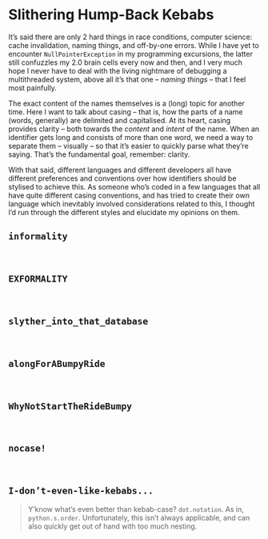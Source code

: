 # Slithering Hump-Back Kebabs
<!-- #SQUARK live!
| dest = dev/kebabs
| desc = A deep dive into casing in identifier naming
| style = dev
| duality = dark
| index = dev
| shard = #INDEX / writing
| date = 2024 / spring
-->

It’s said there are only 2 hard things in race conditions, computer science: cache invalidation, naming things, and off-by-one errors. While I have yet to encounter `NullPointerException` in my programming excursions, the latter still confuzzles my 2.0 brain cells every now and then, and I very much hope I never have to deal with the living nightmare of debugging a multithreaded system, above all it’s that one – *naming things* – that I feel most painfully.

<!-- #SQUARK only?
<div class="aside">

Ayo, lemme translate that for you, since that sentence looks like a mangled piece of *very* legacy code from the noughties. There are 4 hard things: race conditions, cache invalidation, namings things, and off-by-one errors. I have yet to encounter the first 2. The last happens all the time. And naming things? You have no idea. Day in, day out. It’s just what I do.

</div>
     #SQUARK only. -->

The exact content of the names themselves is a (long) topic for another time. Here I want to talk about casing – that is, how the parts of a name (words, generally) are delimited and capitalised. At its heart, casing provides clarity – both towards the *content* and *intent* of the name. When an identifier gets long and consists of more than one word, we need a way to separate them – visually – so that it’s easier to quickly parse what they’re saying. That’s the fundamental goal, remember: clarity.

With that said, different languages and different developers all have different preferences and conventions over how identifiers should be stylised to achieve this. As someone who’s coded in a few languages that all have quite different casing conventions, and has tried to create their own language which inevitably involved considerations related to this, I thought I’d run through the different styles and elucidate my opinions on them.


## `informality`


<br>


## `EXFORMALITY`


<br>


## `slyther_into_that_database`


<br>


## `alongForABumpyRide`


<br>


## `WhyNotStartTheRideBumpy`


<br>


## `nocase!`


<br>


## `I-don’t-even-like-kebabs...`

<div class="aside">

> Y’know what’s even better than kebab-case? `dot.notation`. As in, `python.s.order`. Unfortunately, this isn’t always applicable, and can also quickly get out of hand with too much nesting.

</div>


<br>
